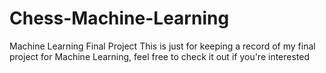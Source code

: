 # Chess-Machine-Learning
Machine Learning Final Project
This is just for keeping a record of my final project for Machine Learning, feel free to check it out if you're interested
